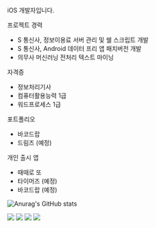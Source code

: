 iOS 개발자입니다.

프로젝트 경력

- S 통신사, 정보이용료 서버 관리 및 쉘 스크립트 개발
- S 통신사, Android 데이터 프리 앱 패치버전 개발
- 의무사 머신러닝 전처리 텍스트 마이닝


자격증

- 정보처리기사
- 컴퓨터활용능력 1급
- 워드프로세스 1급


포트폴리오

- 바코드랍
- 드림즈 (예정)


개인 출시 앱

- 때때로 또
- 타이머즈 (예정)
- 바코드랍 (예정)


![Anurag's GitHub stats](https://github-readme-stats.vercel.app/api?username=Zer95&show_icons=true&theme=dracula)


<img src="https://img.shields.io/badge/Android-3DDC84?style=flat-square&logo=Android&logoColor=white"/>
<img src="https://img.shields.io/badge/Swift-FA7343?style=flat-square&logo=Swift&logoColor=white"/>
<img src="https://img.shields.io/badge/Flutter-02569B?style=flat-square&logo=Flutter&logoColor=white"/>
<img src="https://img.shields.io/badge/Linux-FCC624?style=flat-square&logo=Linux&logoColor=white"/>

